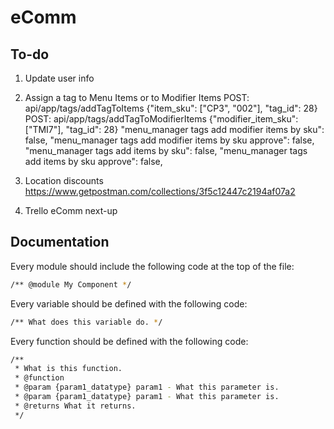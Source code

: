 # eComm

## To-do

1. Update user info

2. Assign a tag to Menu Items or to Modifier Items
POST: api/app/tags/addTagToItems {"item_sku": ["CP3", "002"], "tag_id": 28}
POST: api/app/tags/addTagToModifierItems {"modifier_item_sku": ["TMI7"], "tag_id": 28}
"menu_manager tags add modifier items by sku": false,
"menu_manager tags add modifier items by sku approve": false,
"menu_manager tags add items by sku": false,
"menu_manager tags add items by sku approve": false,

3. Location discounts
https://www.getpostman.com/collections/3f5c12447c2194af07a2

4. Trello eComm next-up

## Documentation

Every module should include the following code at the top of the file:

``` bash
/** @module My Component */
```

Every variable should be defined with the following code:

``` bash
/** What does this variable do. */
```

Every function should be defined with the following code:

``` bash
/**
 * What is this function.
 * @function
 * @param {param1_datatype} param1 - What this parameter is.
 * @param {param1_datatype} param1 - What this parameter is.
 * @returns What it returns.
 */
```
